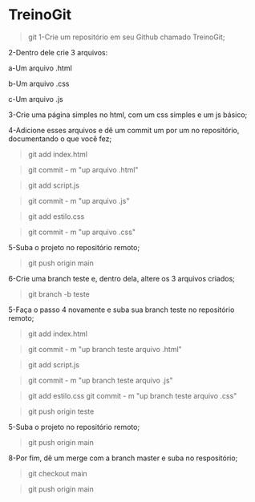 # TreinoGit
>git
1-Crie um repositório em seu Github chamado TreinoGit;

2-Dentro dele crie 3 arquivos:

a-Um arquivo .html

b-Um arquivo .css

c-Um arquivo .js

3-Crie uma página simples no html, com um css simples e um  js básico;

4-Adicione esses arquivos e dê um commit um por um no repositório, documentando o que você fez;
>git add index.html

>git commit - m "up arquivo .html"

>git add script.js

>git commit - m "up arquivo .js"

>git add estilo.css

>git commit - m "up arquivo .css"

5-Suba o projeto no repositório remoto;
>git push origin main

6-Crie uma branch teste e, dentro dela, altere os 3 arquivos criados;
>git branch -b teste

5-Faça o passo 4 novamente e suba sua branch teste no repositório remoto;
>git add index.html

>git commit - m "up branch teste arquivo .html"

>git add script.js

>git commit - m "up branch teste arquivo .js"

>git add estilo.css
>git commit - m "up branch teste arquivo .css"

>git push origin teste

5-Suba o projeto no repositório remoto;
>git push origin main


8-Por fim, dê um merge com a branch master e suba no respositório;

>git checkout main

>git push origin main


